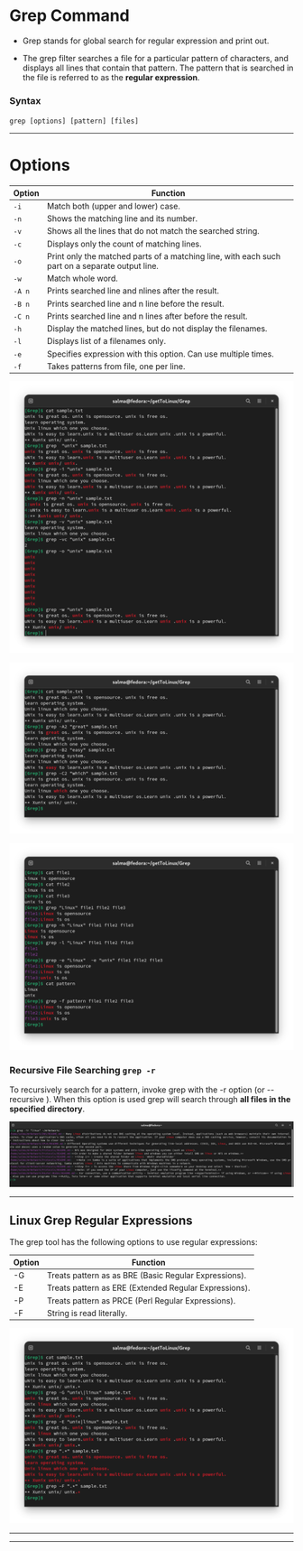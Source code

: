 # Grep Command

- Grep stands for global search for regular expression and print out. 

- The grep filter searches a file for a particular pattern of characters, and displays all lines that contain that pattern. The pattern that is searched in the file is referred to as the **regular expression**. 

### Syntax
 
 `grep [options] [pattern] [files]`

-------------------------------------------------------------------------------

# Options

|  Option  | Function |
|----------|----------|
|   `-i`   | Match both (upper and lower) case.                                                             |
|   `-n`   | Shows the matching line and its number.                                                        |
|   `-v`   | Shows all the lines that do not match the searched string.                                     |
|   `-c`   | Displays only the count of matching lines.                                                     |
|   `-o`   | Print only the matched parts of a matching line, with each such part on a separate output line.|
|   `-w`   | Match whole word.                                                                              |
|  `-A n`  | Prints searched line and nlines after the result.                                              |
|  `-B n`  | Prints searched line and n line before the result.                                             |
|  `-C n`  | Prints searched line and n lines after before the result.                                      |
|   `-h`   | Display the matched lines, but do not display the filenames.                                   |
|   `-l`   | Displays list of a filenames only.                                                             |
|  `-e`    | Specifies expression with this option. Can use multiple times.                                 |
|  `-f`    | Takes patterns from file, one per line.                                                        |


![Examples](imgs/example1.png)

![Examples](imgs/example2.png)

![Examples](imgs/example3.png)

### Recursive File Searching `grep -r`

To recursively search for a pattern, invoke grep with the -r option (or --recursive ). When this option is used grep will search through **all files in the specified directory**.

![Example](imgs/grep-r.png)

-------------------------------------------------------------------------------

## Linux Grep Regular Expressions

The grep tool has the following options to use regular expressions:

| Option | Function |
|--------|----------|
|   -G   | Treats pattern as as BRE (Basic Regular Expressions). |
|   -E   | Treats pattern as ERE (Extended Regular Expressions). |
|   -P   | Treats pattern as PRCE (Perl Regular Expressions).    |
|   -F   | String is read literally.                             |

![Examples](imgs/example4.png)

-------------------------------------------------------------------------------
-------------------------------------------------------------------------------